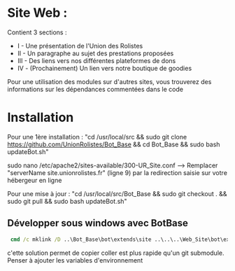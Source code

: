 # Site Web :
Contient 3 sections : 

* I - Une présentation de l'Union des Rolistes
* II - Un paragraphe au sujet des prestations proposées
* III - Des liens vers nos différentes plateformes de dons
* IV - (Prochainement) Un lien vers notre boutique de goodies

Pour une utilisation des modules sur d'autres sites, vous trouverez des informations sur les dépendances commentées dans le code


# Installation
Pour une 1ère installation : 
"cd /usr/local/src && sudo git clone https://github.com/UnionRolistes/Bot_Base && cd Bot_Base && sudo bash updateBot.sh"

sudo nano /etc/apache2/sites-available/300-UR_Site.conf --> Remplacer "serverName site.unionrolistes.fr" (ligne 9) par la redirection saisie sur votre hébergeur en ligne


Pour une mise à jour :
"cd /usr/local/src/Bot_Base && sudo git checkout . && sudo git pull && sudo bash updateBot.sh"

## Développer sous windows avec BotBase
```cmd
 cmd /c mklink /D ..\Bot_Base\bot\extends\site ..\..\..\Web_Site\bot\extends 
```
c'ette solution permet de copier coller est plus rapide qu'un git submodule.
Penser à ajouter les variables d'environnement